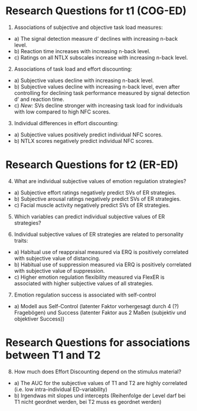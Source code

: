 ﻿# Research Questions for t1 (COG-ED)

1. Associations of subjective and objective task load measures:
* a) The signal detection measure d’ declines with increasing n-back level.
* b) Reaction time increases with increasing n-back level. 
* c) Ratings on all NTLX subscales increase with increasing n-back level.

2. Associations of task load and effort discounting:
* a) Subjective values decline with increasing n-back level.
* b) Subjective values decline with increasing n-back level, even after controlling for declining task performance measured by signal detection d’ and reaction time.
* c) *New:* SVs decline stronger with increasing task load for individuals with low compared to high NFC scores.

3. Individual differences in effort discounting:
* a) Subjective values positively predict individual NFC scores.
* b) NTLX scores negatively predict individual NFC scores.


# Research Questions for t2 (ER-ED)

4. What are individual subjective values of emotion regulation strategies?
* a) Subjective effort ratings negatively predict SVs of ER strategies.
* b) Subjective arousal ratings negatively predict SVs of ER strategies.
* c) Facial muscle activity negatively predict SVs of ER strategies.

5. Which variables can predict individual subjective values of ER strategies?

6. Individual subjective values of ER strategies are related to personality traits:
* a) Habitual use of reappraisal measured via ERQ is positively correlated with subjective value of distancing.
* b) Habitual use of suppression measured via ERQ is positively correlated with subjective value of suppression.
* c) Higher emotion regulation flexibility measured via FlexER is associated with higher subjective values of all strategies.

7. Emotion regulation success is associated with self-control
* a) Modell aus Self-Control (latenter Faktor vorhergesagt durch 4 (?) Fragebögen) und Success (latenter Faktor aus 2 Maßen (subjektiv und objektiver Success))

# Research Questions for associations between T1 and T2

8. How much does Effort Discounting depend on the stimulus material?
* a) The AUC for the subjective values of T1 and T2 are highly correlated (i.e. low intra-individual ED-variability)
* b) Irgendwas mit slopes und intercepts (Reihenfolge der Level darf bei T1 nicht geordnet werden, bei T2 muss es geordnet werden)